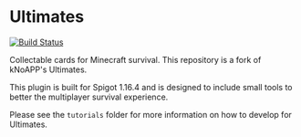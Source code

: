 # Ultimates
[![Build Status](https://travis-ci.com/kNoAPP/Ultimates.svg?branch=master)](https://travis-ci.com/kNoAPP/Ultimates)

Collectable cards for Minecraft survival. This repository is a fork of kNoAPP's Ultimates.

This plugin is built for Spigot 1.16.4 and is designed to include small tools to better the multiplayer survival 
experience.

Please see the `tutorials` folder for more information on how to develop for Ultimates.
